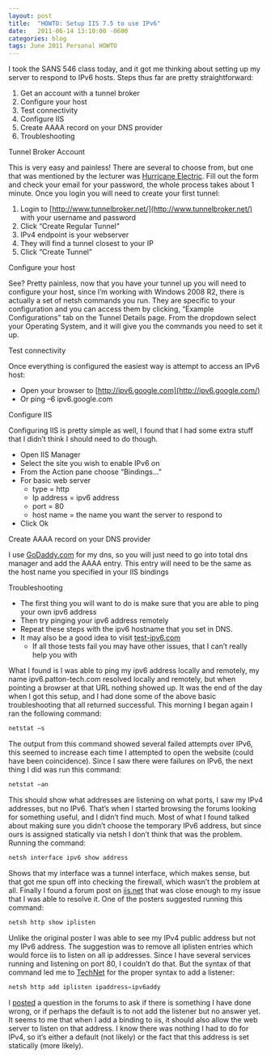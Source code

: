 ```yaml
---
layout: post
title:  "HOWTO: Setup IIS 7.5 to use IPv6"
date:   2011-06-14 13:10:00 -0600
categories: blog
tags: June 2011 Personal HOWTO
---
```

I took the SANS 546 class today, and it got me thinking about setting up my server to respond to IPv6 hosts. Steps thus far are pretty straightforward:

1. Get an account with a tunnel broker
2. Configure your host
3. Test connectivity
4. Configure IIS
5. Create AAAA record on your DNS provider
6. Troubleshooting

Tunnel Broker Account

This is very easy and painless! There are several to choose from, but one that was mentioned by the lecturer was [Hurricane Electric](http://www.tunnelbroker.net/). Fill out the form and check your email for your password, the whole process takes about 1 minute. Once you login you will need to create your first tunnel:

1. Login to [http://www.tunnelbroker.net/](http://www.tunnelbroker.net/) with your username and password
2. Click “Create Regular Tunnel”
3. IPv4 endpoint is your webserver
4. They will find a tunnel closest to your IP
5. Click “Create Tunnel”

Configure your host

See? Pretty painless, now that you have your tunnel up you will need to configure your host, since I’m working with Windows 2008 R2, there is actually a set of netsh commands you run. They are specific to your configuration and you can access them by clicking, “Example Configurations” tab on the Tunnel Details page. From the dropdown select your Operating System, and it will give you the commands you need to set it up.

Test connectivity

Once everything is configured the easiest way is attempt to access an IPv6 host:

* Open your browser to [http://ipv6.google.com](http://ipv6.google.com/)
* Or ping –6 ipv6.google.com

Configure IIS

Configuring IIS is pretty simple as well, I found that I had some extra stuff that I didn’t think I should need to do though.

* Open IIS Manager
* Select the site you wish to enable IPv6 on
* From the Action pane choose “Bindings…”
* For basic web server
  * type = http
  * Ip address = ipv6 address
  * port = 80
  * host name = the name you want the server to respond to
* Click Ok

Create AAAA record on your DNS provider

I use [GoDaddy.com](http://www.godaddy.com/) for my dns, so you will just need to go into total dns manager and add the AAAA entry. This entry will need to be the same as the host name you specified in your IIS bindings

Troubleshooting

* The first thing you will want to do is make sure that you are able to ping your own ipv6 address
* Then try pinging your ipv6 address remotely
* Repeat these steps with the ipv6 hostname that you set in DNS.
* It may also be a good idea to visit [test-ipv6.com](http://test-ipv6.com/)
  * If all those tests fail you may have other issues, that I can’t really help you with

What I found is I was able to ping my ipv6 address locally and remotely, my name ipv6.patton-tech.com resolved locally and remotely, but when pointing a browser at that URL nothing showed up. It was the end of the day when I got this setup, and I had done some of the above basic troubleshooting that all returned successful. This morning I began again I ran the following command:

``` powershell
netstat –s
```

The output from this command showed several failed attempts over IPv6, this seemed to increase each time I attempted to open the website (could have been coincidence). Since I saw there were failures on IPv6, the next thing I did was run this command:

``` powershell
netstat –an
```

This should show what addresses are listening on what ports, I saw my IPv4 addresses, but no IPv6. That’s when I started browsing the forums looking for something useful, and I didn’t find much. Most of what I found talked about making sure you didn’t choose the temporary IPv6 address, but since ours is assigned statically via netsh I don’t think that was the problem. Running the command:

``` powershell
netsh interface ipv6 show address
```

Shows that my interface was a tunnel interface, which makes sense, but that got me spun off into checking the firewall, which wasn’t the problem at all. Finally I found a forum post on [iis.net](http://forums.iis.net/p/1177556/1979678.aspx) that was close enough to my issue that I was able to resolve it. One of the posters suggested running this command:

``` powershell
netsh http show iplisten
```

Unlike the original poster I was able to see my IPv4 public address but not my IPv6 address. The suggestion was to remove all iplisten entries which would force iis to listen on all ip addresses. Since I have several services running and listening on port 80, I couldn’t do that. But the syntax of that command led me to [TechNet](http://technet.microsoft.com/en-us/library/cc725882(WS.10).aspx#BKMK_1) for the proper syntax to add a listener:

``` powershell
netsh http add iplisten ipaddress=ipv6addy
```

I [posted](http://forums.iis.net/p/1179286/1986464.aspx#1986464) a question in the forums to ask if there is something I have done wrong, or if perhaps the default is to not add the listener but no answer yet. It seems to me that when I add a binding to iis, it should also allow the web server to listen on that address. I know there was nothing I had to do for IPv4, so it’s either a default (not likely) or the fact that this address is set statically (more likely).
